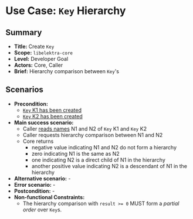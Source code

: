 # Use Case: `Key` Hierarchy

## Summary

- **Title:** Create `Key`
- **Scope:** `libelektra-core`
- **Level:** Developer Goal
- **Actors:** Core, Caller
- **Brief:** Hierarchy comparison between `Key`'s

## Scenarios

- **Precondition:**
  - [`Key` K1 has been created](UC_key_create.md)
  - [`Key` K2 has been created](UC_key_create.md)
- **Main success scenario:**
  - Caller [reads names](UC_key_name.md) N1 and N2 of `Key` K1 and `Key` K2
  - Caller requests hierarchy comparison between N1 and N2
  - Core returns
    - negative value indicating N1 and N2 do not form a hierarchy
    - zero indicating N1 is the same as N2
    - one indicating N2 is a direct child of N1 in the hierarchy
    - another positive value indicating N2 is a descendant of N1 in the hierarchy
- **Alternative scenario:** -
- **Error scenario:** -
- **Postcondition:** -
- **Non-functional Constraints:**
  - The hierarchy comparison with `result >= 0` MUST form a _partial order_ over `Key`s.

